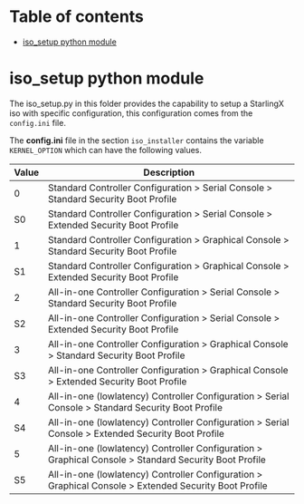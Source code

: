# Table of contents

- [iso_setup python module](#iso_setup-python-module)

# iso_setup python module

The iso_setup.py in this folder provides the capability to setup a StarlingX
iso with specific configuration, this configuration comes from the `config.ini`
file.

The **config.ini** file in the section `iso_installer` contains the
variable `KERNEL_OPTION` which can have the following values.


| Value | Description                                                  |
| ----- | ------------------------------------------------------------ |
| 0     | Standard Controller Configuration > Serial Console > Standard Security Boot Profile |
| S0    | Standard Controller Configuration > Serial Console > Extended Security Boot Profile |
| 1     | Standard Controller Configuration > Graphical Console > Standard Security Boot Profile |
| S1    | Standard Controller Configuration > Graphical Console > Extended Security Boot Profile |
| 2     | All-in-one Controller Configuration > Serial Console > Standard Security Boot Profile |
| S2    | All-in-one Controller Configuration > Serial Console > Extended Security Boot Profile |
| 3     | All-in-one Controller Configuration > Graphical Console > Standard Security Boot Profile |
| S3    | All-in-one Controller Configuration > Graphical Console > Extended Security Boot Profile |
| 4     | All-in-one (lowlatency) Controller Configuration >  Serial Console > Standard Security Boot Profile |
| S4    | All-in-one (lowlatency) Controller Configuration >  Serial Console > Extended Security Boot Profile |
| 5     | All-in-one (lowlatency) Controller Configuration >  Graphical Console > Standard Security Boot Profile |
| S5    | All-in-one (lowlatency) Controller Configuration >  Graphical Console > Extended Security Boot Profile |

